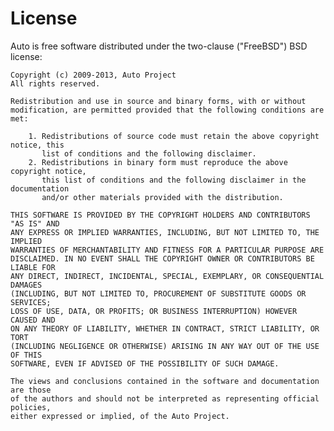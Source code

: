 License
=======

Auto is free software distributed under the two-clause ("FreeBSD") BSD license:

    Copyright (c) 2009-2013, Auto Project
    All rights reserved.

    Redistribution and use in source and binary forms, with or without
    modification, are permitted provided that the following conditions are met: 

        1. Redistributions of source code must retain the above copyright notice, this
           list of conditions and the following disclaimer. 
        2. Redistributions in binary form must reproduce the above copyright notice,
           this list of conditions and the following disclaimer in the documentation
           and/or other materials provided with the distribution. 

    THIS SOFTWARE IS PROVIDED BY THE COPYRIGHT HOLDERS AND CONTRIBUTORS "AS IS" AND
    ANY EXPRESS OR IMPLIED WARRANTIES, INCLUDING, BUT NOT LIMITED TO, THE IMPLIED
    WARRANTIES OF MERCHANTABILITY AND FITNESS FOR A PARTICULAR PURPOSE ARE
    DISCLAIMED. IN NO EVENT SHALL THE COPYRIGHT OWNER OR CONTRIBUTORS BE LIABLE FOR
    ANY DIRECT, INDIRECT, INCIDENTAL, SPECIAL, EXEMPLARY, OR CONSEQUENTIAL DAMAGES
    (INCLUDING, BUT NOT LIMITED TO, PROCUREMENT OF SUBSTITUTE GOODS OR SERVICES;
    LOSS OF USE, DATA, OR PROFITS; OR BUSINESS INTERRUPTION) HOWEVER CAUSED AND
    ON ANY THEORY OF LIABILITY, WHETHER IN CONTRACT, STRICT LIABILITY, OR TORT
    (INCLUDING NEGLIGENCE OR OTHERWISE) ARISING IN ANY WAY OUT OF THE USE OF THIS
    SOFTWARE, EVEN IF ADVISED OF THE POSSIBILITY OF SUCH DAMAGE.

    The views and conclusions contained in the software and documentation are those
    of the authors and should not be interpreted as representing official policies, 
    either expressed or implied, of the Auto Project.
